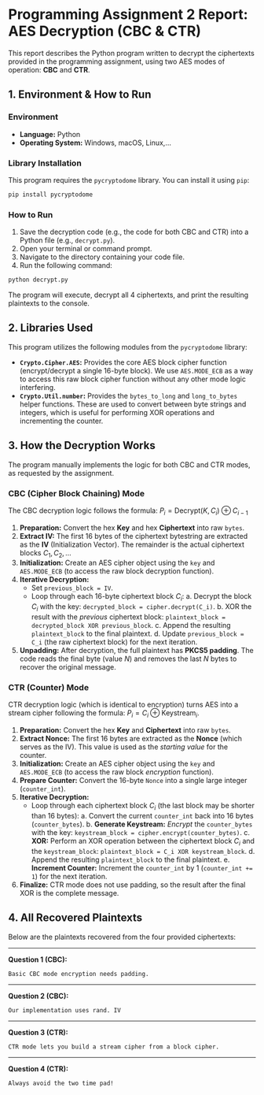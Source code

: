 # Programming Assignment 2 Report: AES Decryption (CBC & CTR)

This report describes the Python program written to decrypt the ciphertexts provided in the programming assignment, using two AES modes of operation: **CBC** and **CTR**.

## 1\. Environment & How to Run

### Environment

  * **Language:** Python
  * **Operating System:** Windows, macOS, Linux,...

### Library Installation

This program requires the `pycryptodome` library. You can install it using `pip`:

```bash
pip install pycryptodome
```

### How to Run

1.  Save the decryption code (e.g., the code for both CBC and CTR) into a Python file (e.g., `decrypt.py`).
2.  Open your terminal or command prompt.
3.  Navigate to the directory containing your code file.
4.  Run the following command:

<!-- end list -->

```bash
python decrypt.py
```

The program will execute, decrypt all 4 ciphertexts, and print the resulting plaintexts to the console.

## 2\. Libraries Used

This program utilizes the following modules from the `pycryptodome` library:

  * **`Crypto.Cipher.AES`:** Provides the core AES block cipher function (encrypt/decrypt a single 16-byte block). We use `AES.MODE_ECB` as a way to access this raw block cipher function without any other mode logic interfering.
  * **`Crypto.Util.number`:** Provides the `bytes_to_long` and `long_to_bytes` helper functions. These are used to convert between byte strings and integers, which is useful for performing XOR operations and incrementing the counter.

## 3\. How the Decryption Works

The program manually implements the logic for both CBC and CTR modes, as requested by the assignment.

### CBC (Cipher Block Chaining) Mode

The CBC decryption logic follows the formula: $P_i = \text{Decrypt}(K, C_i) \oplus C_{i-1}$

1.  **Preparation:** Convert the hex **Key** and hex **Ciphertext** into raw `bytes`.
2.  **Extract IV:** The first 16 bytes of the ciphertext bytestring are extracted as the **IV** (Initialization Vector). The remainder is the actual ciphertext blocks $C_1, C_2, ...$
3.  **Initialization:** Create an AES cipher object using the `key` and `AES.MODE_ECB` (to access the raw block decryption function).
4.  **Iterative Decryption:**
      * Set `previous_block = IV`.
      * Loop through each 16-byte ciphertext block $C_i$:
        a.  Decrypt the block $C_i$ with the key: `decrypted_block = cipher.decrypt(C_i)`.
        b.  XOR the result with the *previous* ciphertext block: `plaintext_block = decrypted_block XOR previous_block`.
        c.  Append the resulting `plaintext_block` to the final plaintext.
        d.  Update `previous_block = C_i` (the raw ciphertext block) for the next iteration.
5.  **Unpadding:** After decryption, the full plaintext has **PKCS5 padding**. The code reads the final byte (value $N$) and removes the last $N$ bytes to recover the original message.

### CTR (Counter) Mode

CTR decryption logic (which is identical to encryption) turns AES into a stream cipher following the formula: $P_i = C_i \oplus \text{Keystream}_i$.

1.  **Preparation:** Convert the hex **Key** and **Ciphertext** into raw `bytes`.
2.  **Extract Nonce:** The first 16 bytes are extracted as the **Nonce** (which serves as the IV). This value is used as the *starting value* for the counter.
3.  **Initialization:** Create an AES cipher object using the `key` and `AES.MODE_ECB` (to access the raw block *encryption* function).
4.  **Prepare Counter:** Convert the 16-byte `Nonce` into a single large integer (`counter_int`).
5.  **Iterative Decryption:**
      * Loop through each ciphertext block $C_i$ (the last block may be shorter than 16 bytes):
        a.  Convert the current `counter_int` back into 16 bytes (`counter_bytes`).
        b.  **Generate Keystream:** *Encrypt* the `counter_bytes` with the key: `keystream_block = cipher.encrypt(counter_bytes)`.
        c.  **XOR:** Perform an XOR operation between the ciphertext block $C_i$ and the `keystream_block`: `plaintext_block = C_i XOR keystream_block`.
        d.  Append the resulting `plaintext_block` to the final plaintext.
        e.  **Increment Counter:** Increment the `counter_int` by 1 (`counter_int += 1`) for the next iteration.
6.  **Finalize:** CTR mode does not use padding, so the result after the final XOR is the complete message.

## 4\. All Recovered Plaintexts

Below are the plaintexts recovered from the four provided ciphertexts:

-----

**Question 1 (CBC):**

```
Basic CBC mode encryption needs padding.
```

-----

**Question 2 (CBC):**

```
Our implementation uses rand. IV
```

-----

**Question 3 (CTR):**

```
CTR mode lets you build a stream cipher from a block cipher.
```

-----

**Question 4 (CTR):**

```
Always avoid the two time pad!
```
